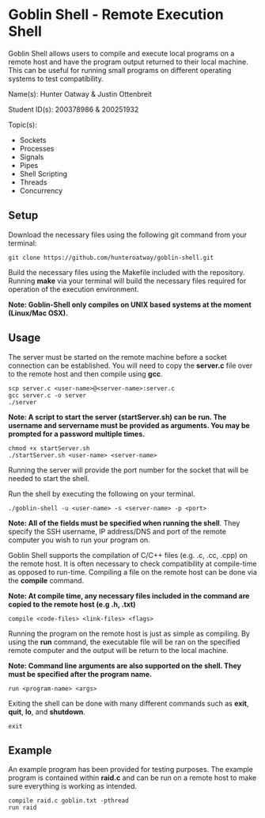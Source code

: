 # Goblin Shell - Remote Execution Shell
Goblin Shell allows users to compile and execute local programs on a remote host and have the program output returned to their local machine. This can be useful for running small programs on different operating systems to test compatibility.

Name(s): Hunter Oatway & Justin Ottenbreit

Student ID(s): 200378986 & 200251932

Topic(s): 
  - Sockets
  - Processes
  - Signals
  - Pipes
  - Shell Scripting
  - Threads
  - Concurrency

## Setup
Download the necessary files using the following git command from your terminal:

```
git clone https://github.com/hunteroatway/goblin-shell.git
```

Build the necessary files using the Makefile included with the repository. Running **make** via your terminal will build the necessary files required for operation of the execution environment. 

**Note: Goblin-Shell only compiles on UNIX based systems at the moment (Linux/Mac OSX).**

## Usage
The server must be started on the remote machine before a socket connection can be established. You will need to copy the **server.c** file over to the remote host and then compile using **gcc**. 

```
scp server.c <user-name>@<server-name>:server.c
gcc server.c -o server
./server
```

**Note: A script to start the server (startServer.sh) can be run. The username and servername must be provided as arguments. You may be prompted for a password multiple times.**

```
chmod +x startServer.sh
./startServer.sh <user-name> <server-name> 
``` 

Running the server will provide the port number for the socket that will be needed to start the shell.

Run the shell by executing the following on your terminal.

```
./goblin-shell -u <user-name> -s <server-name> -p <port>
```

**Note: All of the fields must be specified when running the shell**. They specify the SSH username, IP address/DNS and port of the remote computer you wish to run your program on.

Goblin Shell supports the compilation of C/C++ files (e.g. .c, .cc, .cpp) on the remote host. It is often necessary to check compatibility at compile-time as opposed to run-time. Compiling a file on the remote host can be done via the **compile** command. 

**Note: At compile time, any necessary files included in the command are copied to the remote host (e.g .h, .txt)**

```
compile <code-files> <link-files> <flags>
``` 

Running the program on the remote host is just as simple as compiling. By using the **run** command, the executable file will be ran on the specified remote computer and the output will be return to the local machine.

**Note: Command line arguments are also supported on the shell. They must be specified after the program name.**

```
run <program-name> <args>
```

Exiting the shell can be done with many different commands such as **exit**, **quit**, **lo**, and **shutdown**.

```
exit
```

## Example

An example program has been provided for testing purposes. The example program is contained within **raid.c** and can be run on a remote host to make sure everything is working as intended.

```
compile raid.c goblin.txt -pthread
run raid 
```
